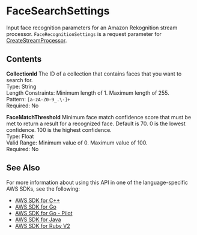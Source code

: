 # FaceSearchSettings<a name="API_FaceSearchSettings"></a>

Input face recognition parameters for an Amazon Rekognition stream processor\. `FaceRecognitionSettings` is a request parameter for [CreateStreamProcessor](API_CreateStreamProcessor.md)\.

## Contents<a name="API_FaceSearchSettings_Contents"></a>

 **CollectionId**   <a name="rekognition-Type-FaceSearchSettings-CollectionId"></a>
The ID of a collection that contains faces that you want to search for\.  
Type: String  
Length Constraints: Minimum length of 1\. Maximum length of 255\.  
Pattern: `[a-zA-Z0-9_.\-]+`   
Required: No

 **FaceMatchThreshold**   <a name="rekognition-Type-FaceSearchSettings-FaceMatchThreshold"></a>
Minimum face match confidence score that must be met to return a result for a recognized face\. Default is 70\. 0 is the lowest confidence\. 100 is the highest confidence\.  
Type: Float  
Valid Range: Minimum value of 0\. Maximum value of 100\.  
Required: No

## See Also<a name="API_FaceSearchSettings_SeeAlso"></a>

For more information about using this API in one of the language\-specific AWS SDKs, see the following:
+  [AWS SDK for C\+\+](https://docs.aws.amazon.com/goto/SdkForCpp/rekognition-2016-06-27/FaceSearchSettings) 
+  [AWS SDK for Go](https://docs.aws.amazon.com/goto/SdkForGoV1/rekognition-2016-06-27/FaceSearchSettings) 
+  [AWS SDK for Go \- Pilot](https://docs.aws.amazon.com/goto/SdkForGoPilot/rekognition-2016-06-27/FaceSearchSettings) 
+  [AWS SDK for Java](https://docs.aws.amazon.com/goto/SdkForJava/rekognition-2016-06-27/FaceSearchSettings) 
+  [AWS SDK for Ruby V2](https://docs.aws.amazon.com/goto/SdkForRubyV2/rekognition-2016-06-27/FaceSearchSettings) 
